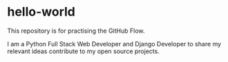 # hello-world
This repository is for practising the GitHub Flow.

I am a Python Full Stack Web Developer and Django Developer to share my relevant ideas contribute to my open source projects.
